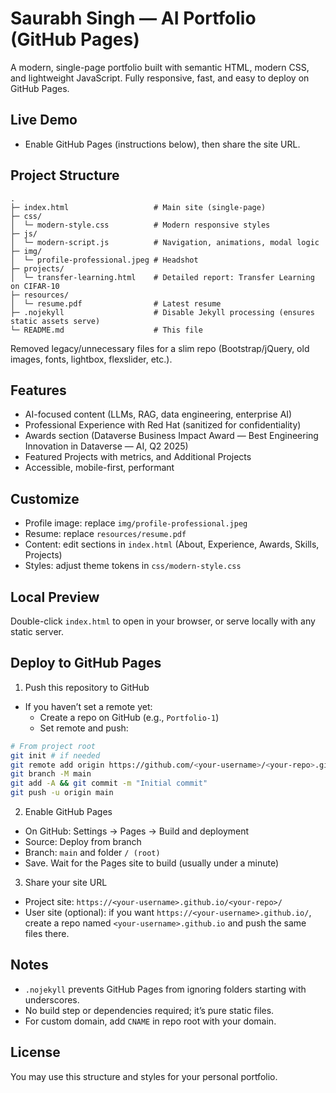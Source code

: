 # Saurabh Singh — AI Portfolio (GitHub Pages)

A modern, single-page portfolio built with semantic HTML, modern CSS, and lightweight JavaScript. Fully responsive, fast, and easy to deploy on GitHub Pages.

## Live Demo
- Enable GitHub Pages (instructions below), then share the site URL.

## Project Structure

```
.
├─ index.html                   # Main site (single-page)
├─ css/
│  └─ modern-style.css          # Modern responsive styles
├─ js/
│  └─ modern-script.js          # Navigation, animations, modal logic
├─ img/
│  └─ profile-professional.jpeg # Headshot
├─ projects/
│  └─ transfer-learning.html    # Detailed report: Transfer Learning on CIFAR-10
├─ resources/
│  └─ resume.pdf                # Latest resume
├─ .nojekyll                    # Disable Jekyll processing (ensures static assets serve)
└─ README.md                    # This file
```

Removed legacy/unnecessary files for a slim repo (Bootstrap/jQuery, old images, fonts, lightbox, flexslider, etc.).

## Features
- AI-focused content (LLMs, RAG, data engineering, enterprise AI)
- Professional Experience with Red Hat (sanitized for confidentiality)
- Awards section (Dataverse Business Impact Award — Best Engineering Innovation in Dataverse — AI, Q2 2025)
- Featured Projects with metrics, and Additional Projects
- Accessible, mobile-first, performant

## Customize
- Profile image: replace `img/profile-professional.jpeg`
- Resume: replace `resources/resume.pdf`
- Content: edit sections in `index.html` (About, Experience, Awards, Skills, Projects)
- Styles: adjust theme tokens in `css/modern-style.css`

## Local Preview
Double-click `index.html` to open in your browser, or serve locally with any static server.

## Deploy to GitHub Pages
1) Push this repository to GitHub
- If you haven’t set a remote yet:
  - Create a repo on GitHub (e.g., `Portfolio-1`)
  - Set remote and push:

```bash
# From project root
git init # if needed
git remote add origin https://github.com/<your-username>/<your-repo>.git
git branch -M main
git add -A && git commit -m "Initial commit"
git push -u origin main
```

2) Enable GitHub Pages
- On GitHub: Settings → Pages → Build and deployment
- Source: Deploy from branch
- Branch: `main` and folder `/ (root)`
- Save. Wait for the Pages site to build (usually under a minute)

3) Share your site URL
- Project site: `https://<your-username>.github.io/<your-repo>/`
- User site (optional): if you want `https://<your-username>.github.io/`, create a repo named `<your-username>.github.io` and push the same files there.

## Notes
- `.nojekyll` prevents GitHub Pages from ignoring folders starting with underscores.
- No build step or dependencies required; it’s pure static files.
- For custom domain, add `CNAME` in repo root with your domain.

## License
You may use this structure and styles for your personal portfolio.
